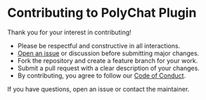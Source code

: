# Contributing to PolyChat Plugin

Thank you for your interest in contributing!

- Please be respectful and constructive in all interactions.
- [Open an issue](https://github.com/semernyakov/polychat/issues) or discussion before submitting major changes.
- Fork the repository and create a feature branch for your work.
- Submit a pull request with a clear description of your changes.
- By contributing, you agree to follow our [Code of Conduct](CODE_OF_CONDUCT.md).

If you have questions, open an issue or contact the maintainer.
